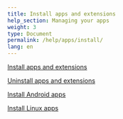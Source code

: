 ```yaml
---
title: Install apps and extensions
help_section: Managing your apps
weight: 3
type: Document
permalink: /help/apps/install/
lang: en
---
```


[Install apps and extensions](/en/help/apps/install/extensions/)

[Uninstall apps and extensions](/en/help/apps/install/uninstall/)

[Install Android apps](/en/help/apps/install/android/)

[Install Linux apps](/en/help/apps/install/linux/)
